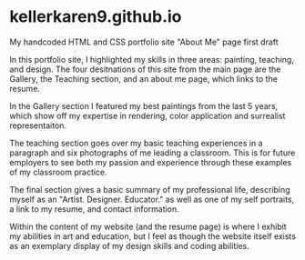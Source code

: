 # kellerkaren9.github.io
My handcoded HTML and CSS portfolio site "About Me" page first draft

  In this portfolio site, I highlighted my skills in three areas: painting, teaching, and design. The four desitnations of this site from the main page are the Gallery, the Teaching section, and an about me page, which links to the resume. 

  In the Gallery section I featured my best paintings from the last 5 years, which show off my expertise in rendering, color application and surrealist representaiton. 

  The teaching section goes over my basic teaching experiences in a paragraph and six photographs of me leading a classroom. This is for future employers to see both my passion and experience through these examples of my classroom practice. 
  
  The final section gives a basic summary of my professional life, describing myself as an "Artist. Designer. Educator." as well as one of my self portraits, a link to my resume, and contact information.
  
  Within the content of my website (and the resume page) is where I exhibit my abilities in art and education, but I feel as though the website itself exists as an exemplary display of my design skills and coding abilities.
